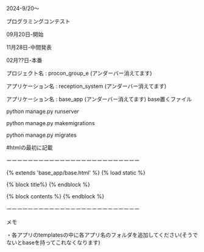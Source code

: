 2024-9/20～

プログラミングコンテスト

09月20日-開始

11月28日-中間発表

02月??日-本番

プロジェクト名 : procon_group_e (アンダーバー消えてます)

アプリケーション名 : reception_system (アンダーバー消えてます)

アプリケーション名 : base_app (アンダーバー消えてます) base置くファイル

python manage.py runserver

python manage.py makemigrations

python manage.py migrates

#htmlの最初に記載

ーーーーーーーーーーーーーーーーーーーーーーーーー

  {% extends 'base_app/base.html' %}
  {% load static %}
  
  {% block title%}
  {% endblock %}
  
  {% block contents %}
  {% endblock %}

ーーーーーーーーーーーーーーーーーーーーーーーーー

メモ

・各アプリのtemplatesの中に各アプリ名のフォルダを追加してください(そうでないとbaseを持ってこれなくなります)
